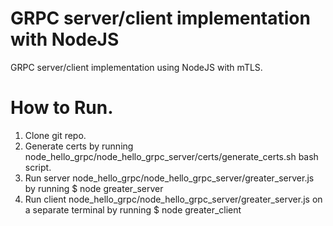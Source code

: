 # GRPC server/client implementation with NodeJS
GRPC server/client implementation using NodeJS with mTLS.

# How to Run.
1. Clone git repo.
2. Generate certs by running node_hello_grpc/node_hello_grpc_server/certs/generate_certs.sh bash script.
3. Run server node_hello_grpc/node_hello_grpc_server/greater_server.js by running
	$ node greater_server
4. Run client node_hello_grpc/node_hello_grpc_server/greater_server.js on a separate terminal by running
	$ node greater_client
	 
 

